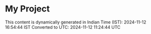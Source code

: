 # My Project

This content is dynamically generated in Indian Time (IST): 2024-11-12 16:54:44 IST
Converted to UTC: 2024-11-12 11:24:44 UTC
